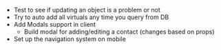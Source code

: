 * Test to see if updating an object is a problem or not
* Try to auto add all virtuals any time you query from DB
* Add Modals support in client
  * Build modal for adding/editing a contact (changes based on props)
* Set up the navigation system on mobile